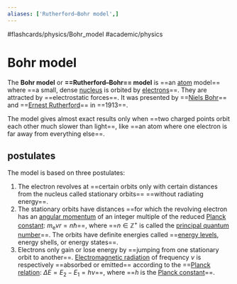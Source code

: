 ```yaml
---
aliases: ['Rutherford–Bohr model',]
---
```


#flashcards/physics/Bohr_model #academic/physics

# Bohr model

The __Bohr model__ or __==Rutherford–Bohr== model__ is ==an [atom](atom.md) model== where ==a small, dense [nucleus](nucleus.md) is orbited by [electrons](electron.md)==. They are attracted by ==electrostatic forces==. It was presented by ==[Niels Bohr](Niels%20Bohr.md)== and ==[Ernest Rutherford](Ernest%20Rutherford.md)== in ==1913==. <!--SR:!2022-12-18,3,250!2022-12-19,4,270!2022-12-18,3,250!2022-12-18,3,250!2022-12-16,1,232!2022-12-19,4,272!2022-12-19,4,272-->

The model gives almost exact results only when ==two charged points orbit each other much slower than light==, like ==an atom where one electron is far away from everything else==. <!--SR:!2022-12-18,3,252!2022-12-19,4,272-->

## postulates

The model is based on three postulates:

1. The electron revolves at ==certain orbits only with certain distances from the nucleus called stationary orbits== ==without radiating energy==.
2. The stationary orbits have distances ==for which the revolving electron has an [angular momentum](angular%20momentum.md) of an integer multiple of the reduced [Planck constant](Planck%20constant.md): $m_\mathrm{e}vr=n\hbar$==, where ==$n\in\mathbb{Z}^+$ is called the [principal quantum number](principal%20quantum%20number.md)==. The orbits have definite energies called ==[energy levels](energy%20level.md), energy shells, or energy states==.
3. Electrons only gain or lose energy by ==jumping from one stationary orbit to another==. [Electromagnetic radiation](electromagnetic%20radiation.md) of frequency $\nu$ is respectively ==absorbed or emitted== according to the ==[Planck relation](Planck%20relation.md): $\Delta{}E=E_2-E_1=h\nu$==, where ==$h$ is the [Planck constant](Planck%20constant)==. <!--SR:!2022-12-18,3,250!2022-12-19,4,270!2022-12-18,3,250!2022-12-18,3,250!2022-12-18,3,250!2022-12-18,3,252!2022-12-18,3,252!2022-12-18,3,252!2022-12-19,4,272-->
